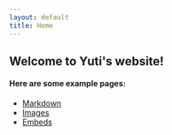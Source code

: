 ```yaml
---
layout: default
title: Home
---
```


## Welcome to Yuti's website!


#### Here are some example pages:

- [Markdown](02-markdown-examples)
- [Images](03-images-examples)
- [Embeds](04-embeds-examples)
